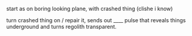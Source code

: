 start as on boring looking plane, with crashed thing (clishe i know)

turn crashed thing on / repair it, sends out \____ pulse that reveals things underground and turns regolith transparent.